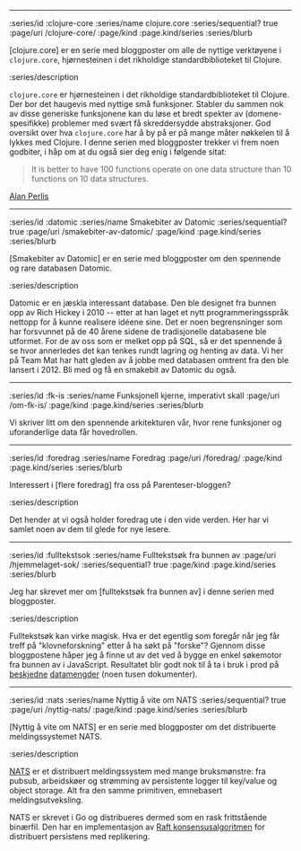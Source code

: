 --------------------------------------------------------------------------------
:series/id :clojure-core
:series/name clojure.core
:series/sequential? true
:page/uri /clojure-core/
:page/kind :page.kind/series
:series/blurb

[clojure.core] er en serie med bloggposter om alle de nyttige verktøyene i
`clojure.core`, hjørnesteinen i det rikholdige standardbiblioteket til Clojure.

:series/description

`clojure.core` er hjørnesteinen i det rikholdige standardbiblioteket til
Clojure. Der bor det haugevis med nyttige små funksjoner. Stabler du sammen nok
av disse generiske funksjonene kan du løse et bredt spekter av
(domene-spesifikke) problemer med svært få skreddersydde abstraksjoner. God
oversikt over hva `clojure.core` har å by på er på mange måter nøkkelen til å
lykkes med Clojure. I denne serien med bloggposter trekker vi frem noen
godbiter, i håp om at du også sier deg enig i følgende sitat:

> It is better to have 100 functions operate on one data structure than 10
> functions on 10 data structures.

[Alan Perlis](https://en.wikipedia.org/wiki/Epigrams_on_Programming)

--------------------------------------------------------------------------------
:series/id :datomic
:series/name Smakebiter av Datomic
:series/sequential? true
:page/uri /smakebiter-av-datomic/
:page/kind :page.kind/series
:series/blurb

[Smakebiter av Datomic] er en serie med bloggposter om
den spennende og rare databasen Datomic.

:series/description

Datomic er en jæskla interessant database. Den ble designet fra bunnen opp av
Rich Hickey i 2010 -- etter at han laget et nytt programmeringsspråk nettopp for
å kunne realisere idéene sine. Det er noen begrensninger som har forsvunnet på
de 40 årene sidene de tradisjonelle databasene ble utformet. For de av oss som
er melket opp på SQL, så er det spennende å se hvor annerledes det kan tenkes
rundt lagring og henting av data. Vi her på Team Mat har hatt gleden av å jobbe
med databasen omtrent fra den ble lansert i 2012. Bli med og få en smakebit av
Datomic du også.

--------------------------------------------------------------------------------
:series/id :fk-is
:series/name Funksjonell kjerne, imperativt skall
:page/uri /om-fk-is/
:page/kind :page.kind/series
:series/blurb

Vi skriver litt om den spennende arkitekturen vår, hvor rene funksjoner og
uforanderlige data får hovedrollen.

--------------------------------------------------------------------------------
:series/id :foredrag
:series/name Foredrag
:page/uri /foredrag/
:page/kind :page.kind/series
:series/blurb

Interessert i [flere foredrag] fra oss på Parenteser-bloggen?

:series/description

Det hender at vi også holder foredrag ute i den vide verden. Her har vi samlet
noen av dem til glede for nye lesere.

--------------------------------------------------------------------------------
:series/id :fulltekstsok
:series/name Fulltekstsøk fra bunnen av
:page/uri /hjemmelaget-sok/
:series/sequential? true
:page/kind :page.kind/series
:series/blurb

Jeg har skrevet mer om [fulltekstsøk fra bunnen av] i denne serien med
bloggposter.

:series/description

Fulltekstsøk kan virke magisk. Hva er det egentlig som foregår når jeg får treff
på "klovneforskning" etter å ha søkt på "forske"? Gjennom disse bloggpostene
håper jeg å finne ut av det ved å bygge en enkel søkemotor fra bunnen av i
JavaScript. Resultatet blir godt nok til å ta i bruk i prod på
[beskjedne](https://www.matvaretabellen.no/)
[datamengder](https://smilefjes.mattilsynet.no/) (noen tusen dokumenter).

--------------------------------------------------------------------------------
:series/id :nats
:series/name Nyttig å vite om NATS
:series/sequential? true
:page/uri /nyttig-nats/
:page/kind :page.kind/series
:series/blurb

[Nyttig å vite om NATS] er en serie med bloggposter om det distribuerte
meldingssystemet NATS.

:series/description

[NATS](https://nats.io) er et distribuert meldingssystem med mange bruksmønstre:
fra pubsub, arbeidskøer og strømming av persistente logger til key/value og
object storage. Alt fra den samme primitiven, emnebasert meldingsutveksling.

NATS er skrevet i Go og distribueres dermed som en rask frittstående binærfil.
Den har en implementasjon av [Raft konsensusalgoritmen](https://raft.github.io/)
for distribuert persistens med replikering.
